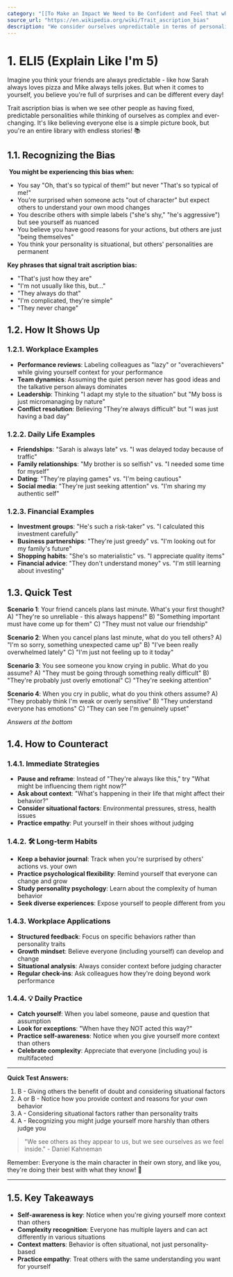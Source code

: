 ```yaml
---
category: "[[To Make an Impact We Need to Be Confident and Feel that what We Are Doing is Important]]"
source_url: "https://en.wikipedia.org/wiki/Trait_ascription_bias"
description: "We consider ourselves unpredictable in terms of personality behavior and mood while we consider others predictable."
---
```


# 1. ELI5 (Explain Like I'm 5)

 Imagine you think your friends are always predictable - like how Sarah always loves pizza and Mike always tells jokes. But when it comes to yourself, you believe you're full of surprises and can be different every day!

Trait ascription bias is when we see other people as having fixed, predictable personalities while thinking of ourselves as complex and ever-changing. It's like believing everyone else is a simple picture book, but you're an entire library with endless stories! 📚

## 1.1. Recognizing the Bias

️ **You might be experiencing this bias when:**

- You say "Oh, that's so typical of them!" but never "That's so typical of me!"
- You're surprised when someone acts "out of character" but expect others to understand your own mood changes
- You describe others with simple labels ("she's shy," "he's aggressive") but see yourself as nuanced
- You believe you have good reasons for your actions, but others are just "being themselves"
- You think your personality is situational, but others' personalities are permanent

**Key phrases that signal trait ascription bias:**
- "That's just how they are"
- "I'm not usually like this, but..."
- "They always do that"
- "I'm complicated, they're simple"
- "They never change"

## 1.2. How It Shows Up

### 1.2.1. **Workplace Examples**

- **Performance reviews**: Labeling colleagues as "lazy" or "overachievers" while giving yourself context for your performance
- **Team dynamics**: Assuming the quiet person never has good ideas and the talkative person always dominates
- **Leadership**: Thinking "I adapt my style to the situation" but "My boss is just micromanaging by nature"
- **Conflict resolution**: Believing "They're always difficult" but "I was just having a bad day"

### 1.2.2. **Daily Life Examples**

- **Friendships**: "Sarah is always late" vs. "I was delayed today because of traffic"
- **Family relationships**: "My brother is so selfish" vs. "I needed some time for myself"
- **Dating**: "They're playing games" vs. "I'm being cautious"
- **Social media**: "They're just seeking attention" vs. "I'm sharing my authentic self"

### 1.2.3. **Financial Examples**

- **Investment groups**: "He's such a risk-taker" vs. "I calculated this investment carefully"
- **Business partnerships**: "They're just greedy" vs. "I'm looking out for my family's future"
- **Shopping habits**: "She's so materialistic" vs. "I appreciate quality items"
- **Financial advice**: "They don't understand money" vs. "I'm still learning about investing"

## 1.3. Quick Test

**Scenario 1**: Your friend cancels plans last minute. What's your first thought?
A) "They're so unreliable - this always happens!"
B) "Something important must have come up for them"
C) "They must not value our friendship"

**Scenario 2**: When you cancel plans last minute, what do you tell others?
A) "I'm so sorry, something unexpected came up"
B) "I've been really overwhelmed lately"
C) "I'm just not feeling up to it today"

**Scenario 3**: You see someone you know crying in public. What do you assume?
A) "They must be going through something really difficult"
B) "They're probably just overly emotional"
C) "They're seeking attention"

**Scenario 4**: When you cry in public, what do you think others assume?
A) "They probably think I'm weak or overly sensitive"
B) "They understand everyone has emotions"
C) "They can see I'm genuinely upset"

*Answers at the bottom*

## 1.4. How to Counteract

### 1.4.1. **Immediate Strategies**

- **Pause and reframe**: Instead of "They're always like this," try "What might be influencing them right now?"
- **Ask about context**: "What's happening in their life that might affect their behavior?"
- **Consider situational factors**: Environmental pressures, stress, health issues
- **Practice empathy**: Put yourself in their shoes without judging

### 1.4.2. 🛠️ **Long-term Habits**

- **Keep a behavior journal**: Track when you're surprised by others' actions vs. your own
- **Practice psychological flexibility**: Remind yourself that everyone can change and grow
- **Study personality psychology**: Learn about the complexity of human behavior
- **Seek diverse experiences**: Expose yourself to people different from you

### 1.4.3. **Workplace Applications**

- **Structured feedback**: Focus on specific behaviors rather than personality traits
- **Growth mindset**: Believe everyone (including yourself) can develop and change
- **Situational analysis**: Always consider context before judging character
- **Regular check-ins**: Ask colleagues how they're doing beyond work performance

### 1.4.4. 💡 **Daily Practice**

- **Catch yourself**: When you label someone, pause and question that assumption
- **Look for exceptions**: "When have they NOT acted this way?"
- **Practice self-awareness**: Notice when you give yourself more context than others
- **Celebrate complexity**: Appreciate that everyone (including you) is multifaceted

---

**Quick Test Answers:**
1. B - Giving others the benefit of doubt and considering situational factors
2. A or B - Notice how you provide context and reasons for your own behavior
3. A - Considering situational factors rather than personality traits
4. A - Recognizing you might judge yourself more harshly than others judge you

> "We see others as they appear to us, but we see ourselves as we feel inside." - Daniel Kahneman

Remember: Everyone is the main character in their own story, and like you, they're doing their best with what they know! 🌟

---

## 1.5. Key Takeaways

- **Self-awareness is key**: Notice when you're giving yourself more context than others
- **Complexity recognition**: Everyone has multiple layers and can act differently in various situations
- **Context matters**: Behavior is often situational, not just personality-based
- **Practice empathy**: Treat others with the same understanding you want for yourself


